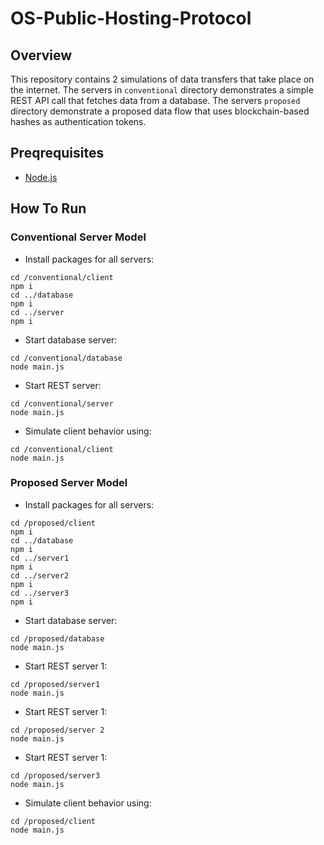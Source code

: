 # OS-Public-Hosting-Protocol

## Overview
This repository contains 2 simulations of data transfers that take place on the internet.
The servers in `conventional` directory demonstrates a simple REST API call that fetches data from a database. The servers `proposed` directory demonstrate a proposed data flow that uses blockchain-based hashes as authentication tokens.

## Preqrequisites
* [Node.js](https://nodejs.dev/)

## How To Run

### Conventional Server Model
* Install packages for all servers:
```
cd /conventional/client
npm i
cd ../database
npm i
cd ../server
npm i
```
* Start database server:
```
cd /conventional/database
node main.js
```
* Start REST server:
```
cd /conventional/server
node main.js
```
* Simulate client behavior using:
```
cd /conventional/client
node main.js
```

### Proposed Server Model
* Install packages for all servers:
```
cd /proposed/client
npm i
cd ../database
npm i
cd ../server1
npm i
cd ../server2
npm i
cd ../server3
npm i
```
* Start database server:
```
cd /proposed/database
node main.js
```
* Start REST server 1:
```
cd /proposed/server1
node main.js
```
* Start REST server 1:
```
cd /proposed/server 2
node main.js
```
* Start REST server 1:
```
cd /proposed/server3
node main.js
```
* Simulate client behavior using:
```
cd /proposed/client
node main.js
```
